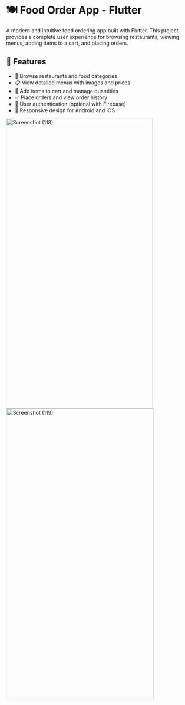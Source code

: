 # 🍽️ Food Order App - Flutter

A modern and intuitive food ordering app built with Flutter. This project provides a complete user experience for browsing restaurants, viewing menus, adding items to a cart, and placing orders.

## 🚀 Features

- 🏪 Browse restaurants and food categories  
- 📋 View detailed menus with images and prices  
- 🛒 Add items to cart and manage quantities  
- ✅ Place orders and view order history  
- 🔐 User authentication (optional with Firebase)  
- 📱 Responsive design for Android and iOS
<img width="398" height="787" alt="Screenshot (118)" src="https://github.com/user-attachments/assets/753c98f0-ec9a-4d30-8708-21a81f605db4" />
<img width="401" height="787" alt="Screenshot (119)" src="https://github.com/user-attachments/assets/1bbdc0b7-e563-429f-b019-6332d8d28a00" />
